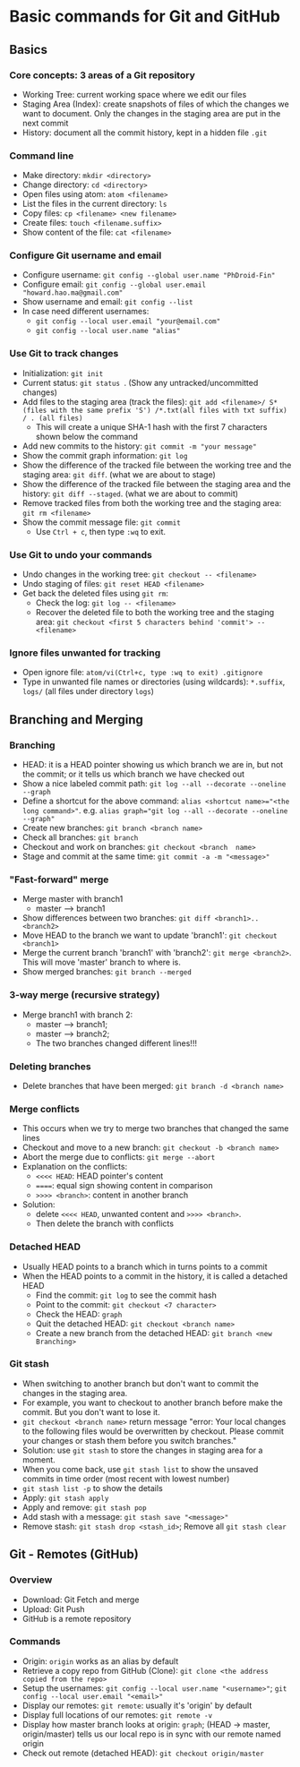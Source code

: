 # Basic commands for Git and GitHub

## Basics
### Core concepts: 3 areas of a Git repository
  * Working Tree: current working space where we edit our files
  * Staging Area (Index): create snapshots of files of which the changes we want to document. Only the changes in the staging area are put in the next commit
  * History: document all the commit history, kept in a hidden file `.git`

### Command line
  * Make directory: `mkdir <directory>`
  * Change directory: `cd <directory>`
  * Open files using atom: `atom <filename>`
  * List the files in the current directory: `ls`
  * Copy files: `cp <filename> <new filename>`
  * Create files: `touch <filename.suffix>`
  * Show content of the file: `cat <filename>`

### Configure Git username and email
  * Configure username: `git config --global user.name "PhDroid-Fin"`
  * Configure email: `git config --global user.email "howard.hao.ma@gmail.com"`
  * Show username and email: `git config --list`
  * In case need different usernames:     
    * `git config --local user.email "your@email.com"`
    * `git config --local user.name "alias"`

### Use Git to track changes
  * Initialization: `git init`
  * Current status: `git status `. (Show any untracked/uncommitted changes)
  * Add files to the staging area (track the files): `git add <filename>/ S* (files with the same prefix 'S') /*.txt(all files with txt suffix) / . (all files)`
    * This will create a unique SHA-1 hash with the first 7 characters shown below the command
  * Add new commits to the history: `git commit -m "your message"
`
  * Show the commit graph information: `git log `
  * Show the difference of the tracked file between the working tree and the staging area: `git diff`. (what we are about to stage)
  * Show the difference of the tracked file between the staging area and the history: `git diff --staged`. (what we are about to commit)
  * Remove tracked files from both the working tree and the staging area: `git rm <filename>`
  * Show the commit message file: `git commit`
    * Use `Ctrl + c`, then type `:wq` to exit.

### Use Git to undo your commands
  * Undo changes in the working tree: `git checkout -- <filename>`
  * Undo staging of files: `git reset HEAD <filename>`
  * Get back the deleted files using `git rm`:
    * Check the log: `git log -- <filename>`
    * Recover the deleted file to both the working tree and the staging area: `git checkout <first 5 characters behind 'commit'> -- <filename>`

### Ignore files unwanted for tracking
  * Open ignore file: `atom/vi(Ctrl+c, type :wq to exit) .gitignore`
  * Type in unwanted file names or directories (using wildcards): `*.suffix`, `logs/` (all files under directory `logs`)

## Branching and Merging
### Branching
  * HEAD: it is a HEAD pointer showing us which branch we are in, but not the commit; or it tells us which branch we have checked out
  * Show a nice labeled commit path: `git log --all --decorate --oneline --graph`
  * Define a shortcut for the above command: `alias <shortcut name>="<the long command>"`. e.g. `alias graph="git log --all --decorate --oneline --graph"`
  * Create new branches: `git branch <branch name>`
  * Check all branches: `git branch`
  * Checkout and work on branches: `git checkout <branch  name>`
  * Stage and commit at the same time: `git commit -a -m "<message>"`
### "Fast-forward" merge
  * Merge master with branch1
    * master --> branch1
  * Show differences between two branches: `git diff <branch1>..<branch2>`
  * Move HEAD to the branch we want to update 'branch1': `git checkout <branch1>`
  * Merge the current branch 'branch1' with 'branch2': `git merge <branch2>`. This will move 'master' branch to where <branch name> is.
  * Show merged branches: `git branch --merged`
### 3-way merge (recursive strategy)
  * Merge branch1 with branch 2:
    * master --> branch1;
    * master --> branch2;
    * The two branches changed different lines!!!
### Deleting branches
  * Delete branches that have been merged: `git branch -d <branch name>`
### Merge conflicts
  * This occurs when we try to merge two branches that changed the same lines
  * Checkout and move to a new branch: `git checkout -b <branch name>`
  * Abort the merge due to conflicts: `git merge --abort`
  * Explanation on the conflicts:
    * `<<<< HEAD`: HEAD pointer's content
    * `====`: equal sign showing content in comparison
    * `>>>> <branch>`: content in another branch
  * Solution:
    * delete `<<<< HEAD`, unwanted content and `>>>> <branch>`.
    * Then delete the branch with conflicts

### Detached HEAD
  * Usually HEAD points to a branch which in turns points to a commit
  * When the HEAD points to a commit in the history, it is called a detached HEAD
    * Find the commit: `git log` to see the commit hash
    * Point to the commit: `git checkout <7 character>`
    * Check the HEAD: `graph`
    * Quit the detached HEAD: `git checkout <branch name>`
    * Create a new branch from the detached HEAD: `git branch <new Branching>`

### Git stash
  * When switching to another branch but don't want to commit the changes in the staging area.
  * For example,  you want to checkout to another branch before make the commit. But you don't want to lose it.
  * `git checkout <branch name>` return message "error: Your local changes to the following files would be overwritten by checkout. Please commit your changes or stash them before you switch branches."
  * Solution: use `git stash` to store the changes in staging area for a moment.
  * When you come back, use `git stash list` to show the unsaved commits in time order (most recent with lowest number)
  * `git stash list -p` to show the details
  * Apply: `git stash apply`
  * Apply and remove: `git stash pop`
  * Add stash with a  message: `git stash save "<message>"`
  * Remove stash: `git stash drop <stash_id>`; Remove all `git stash clear`

## Git - Remotes (GitHub)
### Overview
  * Download: Git Fetch and merge
  * Upload: Git Push
  * GitHub is a remote repository
### Commands
  * Origin: `origin` works as an alias by default
  * Retrieve a copy repo from GitHub (Clone): `git clone <the address copied from the repo>`
  * Setup the usernames: `git config --local user.name "<username>"`; `git config --local user.email "<email>"`
  * Display our remotes: `git remote`: usually it's 'origin' by default
  * Display full locations of our remotes: `git remote -v`
  * Display how master branch looks at origin: `graph`; (HEAD -> master, origin/master) tells us our local repo is in sync with our remote named origin 
  * Check out remote (detached HEAD): `git checkout origin/master`
